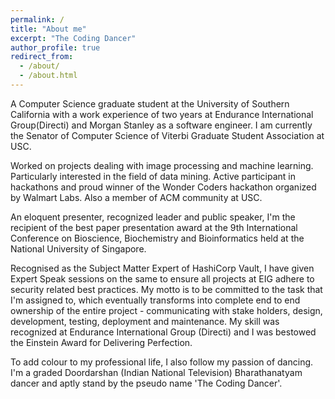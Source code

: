 ```yaml
---
permalink: /
title: "About me"
excerpt: "The Coding Dancer"
author_profile: true
redirect_from:
  - /about/
  - /about.html
---
```


A Computer Science graduate student at the University of Southern California with a work experience of two years at Endurance International Group(Directi) and Morgan Stanley as a software engineer. I am currently the Senator of Computer Science of Viterbi Graduate Student Association at USC.

Worked on projects dealing with image processing and machine learning. Particularly interested in the field of data mining. Active participant in hackathons and proud winner of the Wonder Coders hackathon organized by Walmart Labs. Also a member of ACM community at USC.

An eloquent presenter, recognized leader and public speaker, I'm the recipient of the best paper presentation award at the 9th International Conference on Bioscience, Biochemistry and Bioinformatics held at the National University of Singapore.

Recognised as the Subject Matter Expert of HashiCorp Vault, I have given Expert Speak sessions on the same to ensure all projects at EIG adhere to security related best practices. My motto is to be committed to the task that I'm assigned to, which eventually transforms into complete end to end ownership of the entire project - communicating with stake holders, design, development, testing, deployment and maintenance. My skill was recognized at Endurance International Group (Directi) and I was bestowed the Einstein Award for Delivering Perfection.

To add colour to my professional life, I also follow my passion of dancing. I'm a graded Doordarshan (Indian National Television) Bharathanatyam dancer and aptly stand by the pseudo name 'The Coding Dancer'. 
